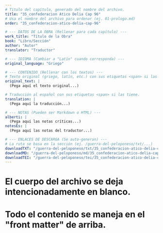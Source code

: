 ```yaml
---
# Título del capítulo, generado del nombre del archivo.
title: "35_confederacion Atico Delia Cap 96"
# Usa el nombre del archivo para ordenar (ej. 01-prologo.md)
order: "35_confederacion-atico-delia-cap-96"

# --- DATOS DE LA OBRA (Rellenar para cada capítulo) ---
work_title: "Título de la Obra"
book: "Libro/Sección"
author: "Autor"
translator: "Traductor"

# --- IDIOMA (Cambiar a "Latín" cuando corresponda) ---
original_language: "Griego"

# --- CONTENIDO (Rellenar con los textos) ---
# Texto original (griego, latín, etc.) con sus etiquetas <span> si las tiene.
original_text: |
  (Pega aquí el texto original...)

# Traducción al español con sus etiquetas <span> si las tiene.
translation: |
  (Pega aquí la traducción...)

# --- NOTAS (Pueden ser Markdown o HTML) ---
alberti: |
  (Pega aquí las notas críticas...)
notesEs: |
  (Pega aquí las notas del traductor...)

# --- ENLACES DE DESCARGA (Se auto-generan) ---
# La ruta se basa en la sección (ej. /guerra-del-peloponeso/txt/...)
downloadTXT: "/guerra-del-peloponeso/txt/35_confederacion-atico-delia-cap-96.txt"
downloadMD: "/guerra-del-peloponeso/md/35_confederacion-atico-delia-cap-96.md"
downloadTEI: "/guerra-del-peloponeso/tei/35_confederacion-atico-delia-cap-96.xml"
---
```

# El cuerpo del archivo se deja intencionadamente en blanco.
# Todo el contenido se maneja en el "front matter" de arriba.